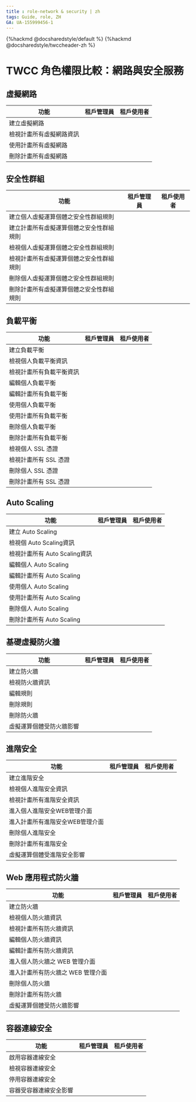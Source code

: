 ```yaml
---
title : role-network & security | zh
tags: Guide, role, ZH
GA: UA-155999456-1
---
```


{%hackmd @docsharedstyle/default %}
{%hackmd @docsharedstyle/twccheader-zh %}

<style>
.fa-times{color:#ADADAD; font-size:25px}
.fa-check{color:#27a5bd; font-size:25px}
</style>

# TWCC 角色權限比較：網路與安全服務 

## 虛擬網路

| 功能 | 租戶管理員 | 租戶使用者 |
| -------- | -------- | -------- |
|建立虛擬網路|<i class="fa fa-check" aria-hidden="true"></i>|<i class="fa fa-times" aria-hidden="true"></i>
|檢視計畫所有虛擬網路資訊|<i class="fa fa-check" aria-hidden="true"></i>|<i class="fa fa-check" aria-hidden="true"></i>
|使用計畫所有虛擬網路|<i class="fa fa-check" aria-hidden="true"></i>|<i class="fa fa-check" aria-hidden="true"></i>
|刪除計畫所有虛擬網路|<i class="fa fa-check" aria-hidden="true"></i>|<i class="fa fa-times" aria-hidden="true"></i>

<!-- 
## VPN

| 功能 | 租戶管理員 | 租戶使用者 |
| -------- | -------- | -------- |
|建立 IKE 規則|<i class="fa fa-check" aria-hidden="true"></i>|<i class="fa fa-times" aria-hidden="true"></i>
|檢視計畫所有 IKE 規則資訊|<i class="fa fa-check" aria-hidden="true"></i>|<i class="fa fa-times" aria-hidden="true"></i>
|刪除計畫所有 IKE 規則|<i class="fa fa-check" aria-hidden="true"></i>|<i class="fa fa-times" aria-hidden="true"></i>
|建立 IPsec 規則|<i class="fa fa-check" aria-hidden="true"></i>|<i class="fa fa-times" aria-hidden="true"></i>
|檢視計畫所有 IPsec 規則資訊|<i class="fa fa-check" aria-hidden="true"></i>|<i class="fa fa-times" aria-hidden="true"></i>
|刪除計畫所有 IPsec 規則|<i class="fa fa-check" aria-hidden="true"></i>|<i class="fa fa-times" aria-hidden="true"></i>
|建立 VPN|<i class="fa fa-check" aria-hidden="true"></i>|<i class="fa fa-times" aria-hidden="true"></i>
|檢視計畫所有 VPN 資訊|<i class="fa fa-check" aria-hidden="true"></i>|<i class="fa fa-times" aria-hidden="true"></i>
|刪除計畫所有 VPN|<i class="fa fa-check" aria-hidden="true"></i>|<i class="fa fa-times" aria-hidden="true"></i>
|虛擬運算個體受 VPN 影響|<i class="fa fa-check" aria-hidden="true"></i>|<i class="fa fa-check" aria-hidden="true"></i>
-->

## 安全性群組

| 功能 | 租戶管理員 | 租戶使用者 |
| -------- | -------- | -------- |
|建立個人虛擬運算個體之安全性群組規則|<i class="fa fa-check" aria-hidden="true"></i>|<i class="fa fa-check" aria-hidden="true"></i>
|建立計畫所有虛擬運算個體之安全性群組規則|<i class="fa fa-check" aria-hidden="true"></i>|<i class="fa fa-times" aria-hidden="true"></i>
|檢視個人虛擬運算個體之安全性群組規則|<i class="fa fa-check" aria-hidden="true"></i>|<i class="fa fa-check" aria-hidden="true"></i>
|檢視計畫所有虛擬運算個體之安全性群組規則|<i class="fa fa-check" aria-hidden="true"></i>|<i class="fa fa-times" aria-hidden="true"></i>
|刪除個人虛擬運算個體之安全性群組規則|<i class="fa fa-check" aria-hidden="true"></i>|<i class="fa fa-check" aria-hidden="true"></i>
|刪除計畫所有虛擬運算個體之安全性群組規則|<i class="fa fa-check" aria-hidden="true"></i>|<i class="fa fa-times" aria-hidden="true"></i>

## 負載平衡

| 功能 | 租戶管理員 | 租戶使用者 |
| -------- | -------- | -------- |
|建立負載平衡|<i class="fa fa-check" aria-hidden="true"></i>|<i class="fa fa-check" aria-hidden="true"></i>
|檢視個人負載平衡資訊|<i class="fa fa-check" aria-hidden="true"></i>|<i class="fa fa-check" aria-hidden="true"></i>
|檢視計畫所有負載平衡資訊|<i class="fa fa-check" aria-hidden="true"></i>|<i class="fa fa-times" aria-hidden="true"></i>
|編輯個人負載平衡|<i class="fa fa-check" aria-hidden="true"></i>|<i class="fa fa-check" aria-hidden="true"></i>
|編輯計畫所有負載平衡|<i class="fa fa-check" aria-hidden="true"></i>|<i class="fa fa-times" aria-hidden="true"></i>
|使用個人負載平衡|<i class="fa fa-check" aria-hidden="true"></i>|<i class="fa fa-check" aria-hidden="true"></i>
|使用計畫所有負載平衡|<i class="fa fa-check" aria-hidden="true"></i>|<i class="fa fa-times" aria-hidden="true"></i>
|刪除個人負載平衡|<i class="fa fa-check" aria-hidden="true"></i>|<i class="fa fa-check" aria-hidden="true"></i>
|刪除計畫所有負載平衡|<i class="fa fa-check" aria-hidden="true"></i>|<i class="fa fa-times" aria-hidden="true"></i>
|檢視個人 SSL 憑證|<i class="fa fa-check" aria-hidden="true"></i>|<i class="fa fa-check" aria-hidden="true"></i>
|檢視計畫所有 SSL 憑證|<i class="fa fa-times" aria-hidden="true"></i>|<i class="fa fa-times" aria-hidden="true"></i>
|刪除個人 SSL 憑證|<i class="fa fa-check" aria-hidden="true"></i>|<i class="fa fa-check" aria-hidden="true"></i>
|刪除計畫所有 SSL 憑證|<i class="fa fa-times" aria-hidden="true"></i>|<i class="fa fa-times" aria-hidden="true"></i>



## Auto Scaling 

| 功能 | 租戶管理員 | 租戶使用者 |
| -------- | -------- | -------- |
|建立 Auto Scaling|<i class="fa fa-check" aria-hidden="true"></i>|<i class="fa fa-check" aria-hidden="true"></i>
|檢視個 Auto Scaling資訊|<i class="fa fa-check" aria-hidden="true"></i>|<i class="fa fa-check" aria-hidden="true"></i>
|檢視計畫所有 Auto Scaling資訊|<i class="fa fa-check" aria-hidden="true"></i>|<i class="fa fa-times" aria-hidden="true"></i>
|編輯個人 Auto Scaling|<i class="fa fa-check" aria-hidden="true"></i>|<i class="fa fa-check" aria-hidden="true"></i>
|編輯計畫所有 Auto Scaling|<i class="fa fa-check" aria-hidden="true"></i>|<i class="fa fa-times" aria-hidden="true"></i>
|使用個人 Auto Scaling|<i class="fa fa-check" aria-hidden="true"></i>|<i class="fa fa-check" aria-hidden="true"></i>
|使用計畫所有 Auto Scaling|<i class="fa fa-check" aria-hidden="true"></i>|<i class="fa fa-times" aria-hidden="true"></i>
|刪除個人 Auto Scaling|<i class="fa fa-check" aria-hidden="true"></i>|<i class="fa fa-check" aria-hidden="true"></i>
|刪除計畫所有 Auto Scaling|<i class="fa fa-check" aria-hidden="true"></i>|<i class="fa fa-times" aria-hidden="true"></i>

## 基礎虛擬防火牆

| 功能 | 租戶管理員 | 租戶使用者 |
| -------- | -------- | -------- |
|建立防火牆|<i class="fa fa-check" aria-hidden="true"></i>|<i class="fa fa-times" aria-hidden="true"></i>
|檢視防火牆資訊|<i class="fa fa-check" aria-hidden="true"></i>|<i class="fa fa-times" aria-hidden="true"></i>
|編輯規則|<i class="fa fa-check" aria-hidden="true"></i>|<i class="fa fa-times" aria-hidden="true"></i>
|刪除規則|<i class="fa fa-check" aria-hidden="true"></i>|<i class="fa fa-times" aria-hidden="true"></i>
|刪除防火牆|<i class="fa fa-check" aria-hidden="true"></i>|<i class="fa fa-times" aria-hidden="true"></i>
|虛擬運算個體受防火牆影響|<i class="fa fa-check" aria-hidden="true"></i>|<i class="fa fa-check" aria-hidden="true"></i>

## 進階安全

| 功能 | 租戶管理員 | 租戶使用者 |
| -------- | -------- | -------- |
|建立進階安全|<i class="fa fa-check" aria-hidden="true"></i>|<i class="fa fa-times" aria-hidden="true"></i>
|檢視個人進階安全資訊|<i class="fa fa-check" aria-hidden="true"></i>|<i class="fa fa-times" aria-hidden="true"></i>
|檢視計畫所有進階安全資訊|<i class="fa fa-check" aria-hidden="true"></i>|<i class="fa fa-times" aria-hidden="true"></i>
|進入個人進階安全WEB管理介面|<i class="fa fa-check" aria-hidden="true"></i>|<i class="fa fa-times" aria-hidden="true"></i>
|進入計畫所有進階安全WEB管理介面|<i class="fa fa-times" aria-hidden="true"></i>|<i class="fa fa-times" aria-hidden="true"></i>
|刪除個人進階安全|<i class="fa fa-check" aria-hidden="true"></i>|<i class="fa fa-times" aria-hidden="true"></i>
|刪除計畫所有進階安全|<i class="fa fa-times" aria-hidden="true"></i>|<i class="fa fa-times" aria-hidden="true"></i>
|虛擬運算個體受進階安全影響|<i class="fa fa-check" aria-hidden="true"></i>|<i class="fa fa-check" aria-hidden="true"></i>

## Web 應用程式防火牆

| 功能 | 租戶管理員 | 租戶使用者 |
| -------- | -------- | -------- |
|建立防火牆|<i class="fa fa-check" aria-hidden="true"></i>|<i class="fa fa-times" aria-hidden="true"></i>
|檢視個人防火牆資訊|<i class="fa fa-check" aria-hidden="true"></i>|<i class="fa fa-times" aria-hidden="true"></i>
|檢視計畫所有防火牆資訊|<i class="fa fa-check" aria-hidden="true"></i>|<i class="fa fa-times" aria-hidden="true"></i>
|編輯個人防火牆資訊|<i class="fa fa-check" aria-hidden="true"></i>|<i class="fa fa-times" aria-hidden="true"></i>
|編輯計畫所有防火牆資訊|<i class="fa fa-check" aria-hidden="true"></i>|<i class="fa fa-times" aria-hidden="true"></i>
|進入個人防火牆之 WEB 管理介面|<i class="fa fa-check" aria-hidden="true"></i>|<i class="fa fa-times" aria-hidden="true"></i>
|進入計畫所有防火牆之 WEB 管理介面|<i class="fa fa-times" aria-hidden="true"></i>|<i class="fa fa-times" aria-hidden="true"></i>
|刪除個人防火牆|<i class="fa fa-check" aria-hidden="true"></i>|<i class="fa fa-times" aria-hidden="true"></i>
|刪除計畫所有防火牆|<i class="fa fa-check" aria-hidden="true"></i>|<i class="fa fa-times" aria-hidden="true"></i>
|虛擬運算個體受防火牆影響|<i class="fa fa-check" aria-hidden="true"></i>|<i class="fa fa-check" aria-hidden="true"></i>

## 容器連線安全

| 功能 | 租戶管理員 | 租戶使用者 |
| -------- | -------- | -------- |
|啟用容器連線安全|<i class="fa fa-check" aria-hidden="true"></i>|<i class="fa fa-times" aria-hidden="true"></i>
|檢視容器連線安全|<i class="fa fa-check" aria-hidden="true"></i>|<i class="fa fa-times" aria-hidden="true"></i>
|停用容器連線安全|<i class="fa fa-check" aria-hidden="true"></i>|<i class="fa fa-times" aria-hidden="true"></i>
|容器受容器連線安全影響|<i class="fa fa-check" aria-hidden="true"></i>|<i class="fa fa-check" aria-hidden="true"></i>



